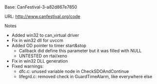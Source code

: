 Base: CanFestival-3-a82d867e7850

URL: http://www.canfestival.org/code


Notes

- Added win32 to can_virtual driver
- Fix in win32 dll for uvccm
- Added OD pointer to timer start&stop
  + Callback did define this parameter but it was filled with NULL
  + UNTESTED on rtai/xeno
- Fix in win32 DLL generation
- Fixed warnings:
  + dfc.c: unused variable node in CheckSDOAndContinue
  + lifegrd.c: removed check in GuardTimeAlarm, like everywhere else

